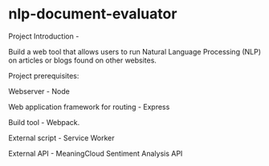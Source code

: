 # nlp-document-evaluator
Project Introduction - 

Build a web tool that allows users to run Natural Language Processing (NLP) on articles or blogs found on other websites.

Project prerequisites:  

Webserver - Node

Web application framework for routing - Express

Build tool - Webpack.

External script - Service Worker 

External API - MeaningCloud Sentiment Analysis API 

